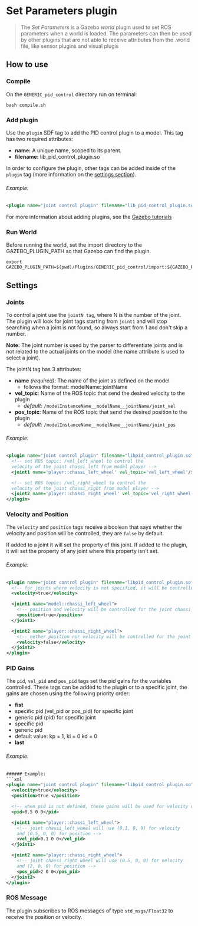 # Set Parameters plugin
> The *Set Parameters* is a Gazebo *world* plugin used to set ROS parameters when a world is loaded. The parameters can then be used by other plugins that are not able to receive attributes from the .world file, like sensor plugins and visual plugis

## How to use
### Compile
On the `GENERIC_pid_control` directory run on terminal:

```
bash compile.sh
```

### Add plugin
Use the `plugin` SDF tag to add the PID control plugin to a model.
This tag has two required attributes:
* **name:** A unique name, scoped to its parent.
* **filename:** lib_pid_control_plugin.so

In order to configure the plugin, other tags can be added inside of the `plugin` tag (more information on the [settings section](#settings)).

###### Example:

```xml
<plugin name="joint control plugin" filename="lib_pid_control_plugin.so"/>
```
For more information about adding plugins, see the [Gazebo tutorials](http://gazebosim.org/tutorials?tut=plugins_model&cat=running_the_plugin#RunningthePlugin.)

### Run World
Before running the world, set the import directory to the GAZEBO_PLUGIN_PATH so that Gazebo can find the plugin.

```
export GAZEBO_PLUGIN_PATH=$(pwd)/Plugins/GENERIC_pid_control/import:${GAZEBO_PLUGIN_PATH}
```

## Settings

### Joints
To control a joint use the `jointN tag`, where N is the number of the joint.
The plugin will look for joint tags starting from `joint1` and will stop searching when a joint is not found, so always start from 1 and don't skip a number.

**Note:** The joint number is used by the parser to differentiate joints and is not related to the actual joints on the model (the name attribute is used to select a joint).

The jointN tag has 3 attributes:
* **name** *(required)*: The name of the joint as defined on the model
  * follows the format: modelName::jointName
* **vel_topic**: Name of the ROS topic that send the desired velocity to the plugin
  * *default:* `/modelInstanceName__modelName__jointName/joint_vel`
* **pos_topic**: Name of the ROS topic that send the desired position to the plugin
  * *default:* `/modelInstanceName__modelName__jointName/joint_pos`

###### Example:
```xml
<plugin name="joint control plugin" filename="libpid_control_plugin.so">
  <!-- set ROS topic: /vel_left_wheel to control the
  velocity of the joint chassi_left from model player -->
  <joint1 name='player::chassi_left_wheel' vel_topic='vel_left_wheel'/>

  <!-- set ROS topic: /vel_right_wheel to control the
  velocity of the joint chassi_right from model player -->
  <joint2 name='player::chassi_right_wheel' vel_topic='vel_right_wheel'/>
</plugin>
```

### Velocity and Position
The `velocity` and `position` tags receive a boolean that says whether the velocity and position will be controlled, they are `false` by default.

If added to a joint it will set the property of this joint. If added to the plugin, it will set the property of any joint where this property isn't set.

###### Example:
```xml
<plugin name="joint control plugin" filename="libpid_control_plugin.so">
  <!-- for joints where velocity is not specified, it will be controlled, position won't -->
  <velocity>true</velocity>

  <joint1 name="model::chassi_left_wheel">
    <!-- position and velocity will be controlled for the joint chassi_left_wheel -->
    <position>true</position>
  </joint1>

  <joint2 name="player::chassi_right_wheel">
    <!-- nether position nor velocity will be controlled for the joint chassi_right_wheel -->
    <velocity>false</velocity>
  </joint2>
</plugin>
```

### PID Gains
The `pid`, `vel_pid` and `pos_pid` tags set the pid gains for the variables controlled. These tags can be added to the plugin or to a specific joint, the gains are chosen using the following priority order:

* **fist**
* specific pid (vel_pid or pos_pid) for specific joint
* generic pid (pid) for specific joint
* specific pid
* generic pid
* default value: kp = 1,  ki = 0 kd = 0
* **last**

###### Example:
```xml
###### Example:
```xml
<plugin name="joint control plugin" filename="libpid_control_plugin.so">
  <velocity>true</velocity>
  <position>true </position>

  <!-- when pid is not defined, these gains will be used for velocity or position -->
  <pid>0.5 0 0</pid>

  <joint1 name="player::chassi_left_wheel">
    <!-- joint chassi_left_wheel will use (0.1, 0, 0) for velocity
    and (0.5, 0, 0) for position -->
    <vel_pid>0.1 0 0</vel_pid>
  </joint1>

  <joint2 name="player::chassi_right_wheel">
    <!-- joint chassi_right_wheel will use (0.5, 0, 0) for velocity
    and (2, 0, 0) for position -->
    <pos_pid>2 0 0</pos_pid>
  </joint2>
</plugin>
```

### ROS Message
The plugin subscribes to ROS messages of type `std_msgs/Float32` to receive the position or velocity.
